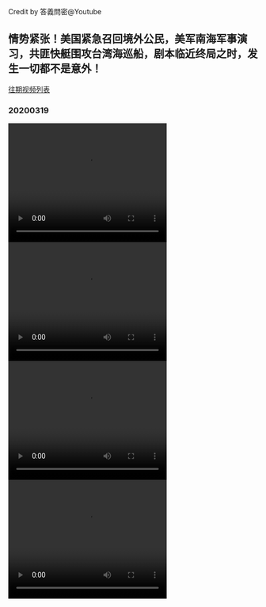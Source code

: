 Credit by 答義問密@Youtube
## 情势紧张！美国紧急召回境外公民，美军南海军事演习，共匪快艇围攻台湾海巡船，剧本临近终局之时，发生一切都不是意外！
[往期视频列表](/答義問密/list.html)
### 20200319
<video width="320" height="240" controls>
  <source src="/答義問密/videos/20200323_4hIAPcMcHY4.f134.part" type="video/mp4">
</video>
<video width="320" height="240" controls>
  <source src="/答義問密/videos/20200322_jUaXoYaliHM.f134.part" type="video/mp4">
</video>
<video width="320" height="240" controls>
  <source src="/答義問密/videos/20200319_Q3MOsCdUExk-split-001.mp4" type="video/mp4">
</video>
<video width="320" height="240" controls>
  <source src="/答義問密/videos/20200319_Q3MOsCdUExk-split-002.mp4" type="video/mp4">
</video>
